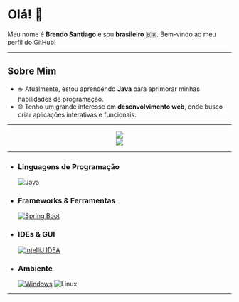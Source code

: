 # Olá! 👋

Meu nome é **Brendo Santiago** e sou **brasileiro** 🇧🇷. Bem-vindo ao meu perfil do GitHub!

---

## Sobre Mim

- ☕ Atualmente, estou aprendendo **Java** para aprimorar minhas habilidades de programação.
- 🌐 Tenho um grande interesse em **desenvolvimento web**, onde busco criar aplicações interativas e funcionais.

---

<div align="center" class="flex-container">
  <div>
    <img src="https://github-readme-stats.vercel.app/api?username=BrendoSantiago&show_icons=true&theme=vision-friendly-dark"/>
    <br>
    <img src="https://github-readme-stats.vercel.app/api/top-langs/?username=BrendoSantiago&layout=pie&theme=vision-friendly-dark"/>
  </div>
</div>

---

- ### Linguagens de Programação

    ![Java](https://img.shields.io/badge/Java-ED8B00?style=plastic&logo=openjdk&logoColor=white)

- ### Frameworks & Ferramentas

    [![Spring Boot](https://img.shields.io/badge/Spring%20Boot-6DB33F?logo=springboot&logoColor=fff)](#)

- ### IDEs & GUI

    [![IntelliJ IDEA](https://img.shields.io/badge/IntelliJIDEA-000000.svg?logo=intellij-idea&logoColor=white&style=plastic)](#)

- ### Ambiente

    [![Windows](https://custom-icon-badges.demolab.com/badge/Windows-0078D6?logo=windows11&logoColor=white&style=plastic)](#) 
    ![Linux](https://img.shields.io/badge/Linux-FCC624?logo=linux&style=plastic&logoColor=black)

---

